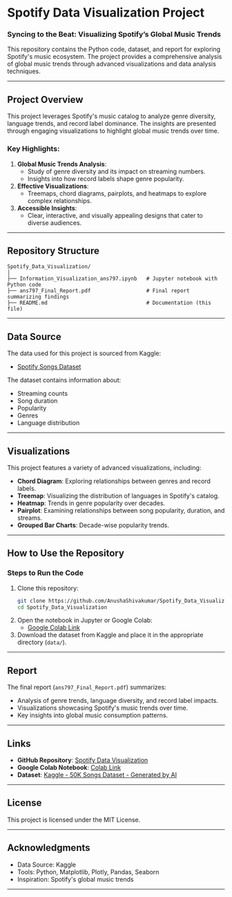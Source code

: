 
# Spotify Data Visualization Project

### Syncing to the Beat: Visualizing Spotify’s Global Music Trends

This repository contains the Python code, dataset, and report for exploring Spotify's music ecosystem. The project provides a comprehensive analysis of global music trends through advanced visualizations and data analysis techniques.

---

## Project Overview

This project leverages Spotify's music catalog to analyze genre diversity, language trends, and record label dominance. The insights are presented through engaging visualizations to highlight global music trends over time.

### Key Highlights:
1. **Global Music Trends Analysis**:
   - Study of genre diversity and its impact on streaming numbers.
   - Insights into how record labels shape genre popularity.
2. **Effective Visualizations**:
   - Treemaps, chord diagrams, pairplots, and heatmaps to explore complex relationships.
3. **Accessible Insights**:
   - Clear, interactive, and visually appealing designs that cater to diverse audiences.

---

## Repository Structure

```plaintext
Spotify_Data_Visualization/
│
├── Information_Visualization_ans797.ipynb   # Jupyter notebook with Python code
├── ans797_Final_Report.pdf                  # Final report summarizing findings
├── README.md                                # Documentation (this file)
```

---

## Data Source

The data used for this project is sourced from Kaggle:

- [Spotify Songs Dataset](https://www.kaggle.com/datasets/refiaozturk/spotify-songs-dataset)

The dataset contains information about:
- Streaming counts
- Song duration
- Popularity
- Genres
- Language distribution

---

## Visualizations

This project features a variety of advanced visualizations, including:
- **Chord Diagram**: Exploring relationships between genres and record labels.
- **Treemap**: Visualizing the distribution of languages in Spotify's catalog.
- **Heatmap**: Trends in genre popularity over decades.
- **Pairplot**: Examining relationships between song popularity, duration, and streams.
- **Grouped Bar Charts**: Decade-wise popularity trends.

---

## How to Use the Repository

### Steps to Run the Code
1. Clone this repository:
   ```bash
   git clone https://github.com/AnushaShivakumar/Spotify_Data_Visualization.git
   cd Spotify_Data_Visualization
   ```
2. Open the notebook in Jupyter or Google Colab:
   - [Google Colab Link](https://colab.research.google.com/drive/1xrZHyyVyIHgZCC7W9VIHfc686Vr_64lY?usp=sharing)
3. Download the dataset from Kaggle and place it in the appropriate directory (`data/`).

---

## Report

The final report (`ans797_Final_Report.pdf`) summarizes:
- Analysis of genre trends, language diversity, and record label impacts.
- Visualizations showcasing Spotify's music trends over time.
- Key insights into global music consumption patterns.

---

## Links

- **GitHub Repository**: [Spotify Data Visualization](https://github.com/AnushaShivakumar/Spotify_Data_Visualization)
- **Google Colab Notebook**: [Colab Link](https://colab.research.google.com/drive/1xrZHyyVyIHgZCC7W9VIHfc686Vr_64lY?usp=sharing)
- **Dataset**: [Kaggle - 50K Songs Dataset - Generated by AI](https://www.kaggle.com/datasets/refiaozturk/spotify-songs-dataset)

---

## License

This project is licensed under the MIT License.

---

## Acknowledgments

- Data Source: Kaggle
- Tools: Python, Matplotlib, Plotly, Pandas, Seaborn
- Inspiration: Spotify's global music trends

---
